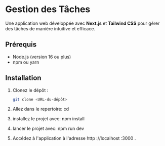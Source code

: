 # Gestion des Tâches
Une application web développée avec **Next.js** et **Tailwind CSS** pour gérer des tâches de manière intuitive et efficace.

## Prérequis
- Node.js (version 16 ou plus)
- npm ou yarn

## Installation
1. Clonez le dépôt :
   ```bash
   git clone <URL-du-dépôt>
2. Allez dans le repertoire:
    cd <nom-du-dossier>
3. installez le projet avec:
npm install

4. lancer le projet avec:
 npm run dev

 5. Accédez à l'application à l'adresse http ://localhost :3000 .